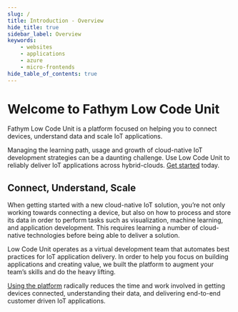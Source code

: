 ```yaml
---
slug: /
title: Introduction - Overview
hide_title: true
sidebar_label: Overview
keywords:
    - websites
    - applications
    - azure
    - micro-frontends
hide_table_of_contents: true
---
```


# Welcome to Fathym Low Code Unit

Fathym Low Code Unit is a platform focused on helping you to connect devices, understand data and scale IoT applications.

Managing the learning path, usage and growth of cloud-native IoT development strategies can be a daunting challenge. Use Low Code Unit to reliably deliver IoT applications across hybrid-clouds. [Get started](https://www.lowcodeunit.com/dashboard) today.

<!-- ![Low Code Unit Diagram](/img/lowcodeunit-diagram.png) -->

## Connect, Understand, Scale

When getting started with a new cloud-native IoT solution, you’re not only working towards connecting a device, but also on how to process and store its data in order to perform tasks such as visualization, machine learning, and application development. This requires learning a number of cloud-native technologies before being able to deliver a solution.

Low Code Unit operates as a virtual development team that automates best practices for IoT application delivery.  In order to help you focus on building applications and creating value, we built the platform to augment your team’s skills and do the heavy lifting.

[Using the platform](https://www.lowcodeunit.com/dashboard) radically reduces the time and work involved in getting devices connected, understanding their data, and delivering end-to-end customer driven IoT applications.
